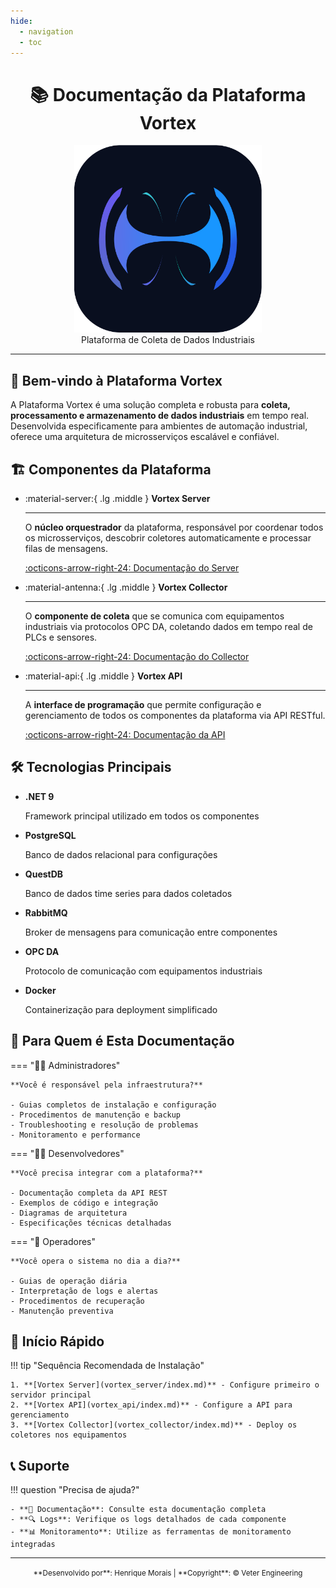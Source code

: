 ```yaml
---
hide:
  - navigation
  - toc
---
```


<div align="center">
<h1>📚 Documentação da Plataforma Vortex</h1>
<div>
    <figure>
        <img width="300" src="assets/vortex.png" alt="Plataforma Vortex">
        <figcaption>Plataforma de Coleta de Dados Industriais</figcaption>
    </figure>
</div>
<hr>
</div>

## 🚀 Bem-vindo à Plataforma Vortex

A Plataforma Vortex é uma solução completa e robusta para **coleta, processamento e armazenamento de dados industriais** em tempo real. Desenvolvida especificamente para ambientes de automação industrial, oferece uma arquitetura de microsserviços escalável e confiável.

## 🏗️ Componentes da Plataforma

<div class="grid cards" markdown>

-   :material-server:{ .lg .middle } **Vortex Server**

    ---

    O **núcleo orquestrador** da plataforma, responsável por coordenar todos os microsserviços, descobrir coletores automaticamente e processar filas de mensagens.

    [:octicons-arrow-right-24: Documentação do Server](vortex_server/index.md)

-   :material-antenna:{ .lg .middle } **Vortex Collector**

    ---

    O **componente de coleta** que se comunica com equipamentos industriais via protocolos OPC DA, coletando dados em tempo real de PLCs e sensores.

    [:octicons-arrow-right-24: Documentação do Collector](vortex_collector/index.md)

-   :material-api:{ .lg .middle } **Vortex API**

    ---

    A **interface de programação** que permite configuração e gerenciamento de todos os componentes da plataforma via API RESTful.

    [:octicons-arrow-right-24: Documentação da API](vortex_api/index.md)

</div>

## 🛠️ Tecnologias Principais

<div class="grid cards" markdown>

-   **.NET 9**

    Framework principal utilizado em todos os componentes

-   **PostgreSQL**

    Banco de dados relacional para configurações

-   **QuestDB**

    Banco de dados time series para dados coletados

-   **RabbitMQ**

    Broker de mensagens para comunicação entre componentes

-   **OPC DA**

    Protocolo de comunicação com equipamentos industriais

-   **Docker**

    Containerização para deployment simplificado

</div>

## 🎯 Para Quem é Esta Documentação

=== "👨‍💼 Administradores"

    **Você é responsável pela infraestrutura?**

    - Guias completos de instalação e configuração
    - Procedimentos de manutenção e backup
    - Troubleshooting e resolução de problemas
    - Monitoramento e performance

=== "👨‍💻 Desenvolvedores"

    **Você precisa integrar com a plataforma?**

    - Documentação completa da API REST
    - Exemplos de código e integração
    - Diagramas de arquitetura
    - Especificações técnicas detalhadas

=== "🔧 Operadores"

    **Você opera o sistema no dia a dia?**

    - Guias de operação diária
    - Interpretação de logs e alertas
    - Procedimentos de recuperação
    - Manutenção preventiva

## 🚀 Início Rápido

!!! tip "Sequência Recomendada de Instalação"

    1. **[Vortex Server](vortex_server/index.md)** - Configure primeiro o servidor principal
    2. **[Vortex API](vortex_api/index.md)** - Configure a API para gerenciamento
    3. **[Vortex Collector](vortex_collector/index.md)** - Deploy os coletores nos equipamentos

## 📞 Suporte

!!! question "Precisa de ajuda?"

    - **📖 Documentação**: Consulte esta documentação completa
    - **🔍 Logs**: Verifique os logs detalhados de cada componente
    - **📊 Monitoramento**: Utilize as ferramentas de monitoramento integradas

---

<div align="center">
    <small>
        **Desenvolvido por**: Henrique Morais | **Copyright**: © Veter Engineering
    </small>
</div>